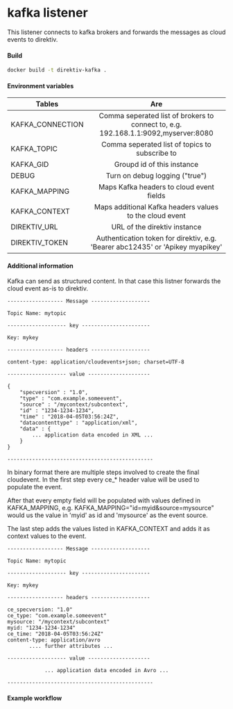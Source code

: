 # kafka listener

This listener connects to kafka brokers and forwards the messages as cloud events to
direktiv.

#### Build

```sh
docker build -t direktiv-kafka .
```

#### Environment variables

| Tables        | Are           |
| ------------- |:-------------:|
| KAFKA_CONNECTION          | Comma seperated list of brokers to connect to, e.g. 192.168.1.1:9092,myserver:8080     |
| KAFKA_TOPIC          | Comma seperated list of topics to subscribe to              |    
| KAFKA_GID          |   Groupd id of this instance            |      
| DEBUG          | Turn on debug logging ("true")              |       
| KAFKA_MAPPING          | Maps Kafka headers to cloud event fields              |       
| KAFKA_CONTEXT          | Maps additional Kafka headers values to the cloud event              |       
| DIREKTIV_URL          |  URL of the direktiv instance             |      
| DIREKTIV_TOKEN          | Authentication token for direktiv, e.g. 'Bearer abc12435' or 'Apikey myapikey'              |       

#### Additional information

Kafka can send as structured content. In that case this listner forwards the cloud event as-is to direktiv.

```text
------------------ Message -------------------

Topic Name: mytopic

------------------- key ----------------------

Key: mykey

------------------ headers -------------------

content-type: application/cloudevents+json; charset=UTF-8

------------------- value --------------------

{
    "specversion" : "1.0",
    "type" : "com.example.someevent",
    "source" : "/mycontext/subcontext",
    "id" : "1234-1234-1234",
    "time" : "2018-04-05T03:56:24Z",
    "datacontenttype" : "application/xml",
    "data" : {
        ... application data encoded in XML ...
    }
}

-----------------------------------------------
```

In binary format there are multiple steps involved to create the final cloudevent.
In the first step every ce_* header value will be used to populate the event.

After that every empty field will be populated with values defined in KAFKA_MAPPING, e.g. KAFKA_MAPPING="id=myid&source=mysource" would us the value in 'myid' as id and 'mysource' as the event source.

The last step adds the values listed in KAFKA_CONTEXT and adds it as context values to the event.


```text
------------------ Message -------------------

Topic Name: mytopic

------------------- key ----------------------

Key: mykey

------------------ headers -------------------

ce_specversion: "1.0"
ce_type: "com.example.someevent"
mysource: "/mycontext/subcontext"
myid: "1234-1234-1234"
ce_time: "2018-04-05T03:56:24Z"
content-type: application/avro
       .... further attributes ...

------------------- value --------------------

            ... application data encoded in Avro ...

-----------------------------------------------
```

#### Example workflow

```yaml

```
